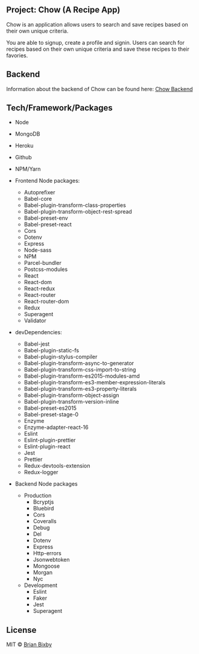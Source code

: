 ## Project: Chow (A Recipe App)

Chow is an application allows users to search and save recipes based on their own unique criteria.

You are able to signup, create a profile and signin. Users can search for recipes based on their own unique criteria and save these recipes to their favories. 

## Backend

Information about the backend of Chow can be found here: [Chow Backend](https://github.com/brianbixby/chow-backend)

## Tech/Framework/Packages

- Node 
- MongoDB
- Heroku
- Github
- NPM/Yarn
- Frontend Node packages:
  - Autoprefixer          
  - Babel-core         
  - Babel-plugin-transform-class-properties          
  - Babel-plugin-transform-object-rest-spread          
  - Babel-preset-env          
  - Babel-preset-react                        
  - Cors                   
  - Dotenv          
  - Express          
  - Node-sass         
  - NPM          
  - Parcel-bundler
  - Postcss-modules          
  - React                   
  - React-dom          
  - React-redux          
  - React-router          
  - React-router-dom          
  - Redux                          
  - Superagent                  
  - Validator                  
- devDependencies:
  - Babel-jest
  - Babel-plugin-static-fs
  - Babel-plugin-stylus-compiler
  - Babel-plugin-transform-async-to-generator
  - Babel-plugin-transform-css-import-to-string
  - Babel-plugin-transform-es2015-modules-amd
  - Babel-plugin-transform-es3-member-expression-literals
  - Babel-plugin-transform-es3-property-literals
  - Babel-plugin-transform-object-assign
  - Babel-plugin-transform-version-inline
  - Babel-preset-es2015
  - Babel-preset-stage-0     
  - Enzyme          
  - Enzyme-adapter-react-16          
  - Eslint          
  - Eslint-plugin-prettier
  - Eslint-plugin-react          
  - Jest    
  - Prettier      
  - Redux-devtools-extension
  - Redux-logger 

- Backend Node packages
  - Production
    - Bcryptjs
    - Bluebird
    - Cors
    - Coveralls
    - Debug 
    - Del 
    - Dotenv 
    - Express  
    - Http-errors 
    - Jsonwebtoken 
    - Mongoose 
    - Morgan
    - Nyc
  - Development
    - Eslint
    - Faker
    - Jest
    - Superagent

## License

MIT © [Brian Bixby](https://github.com/brianbixby)